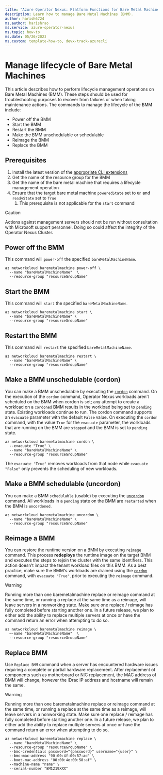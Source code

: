 ```yaml
---
title: "Azure Operator Nexus: Platform Functions for Bare Metal Machines"
description: Learn how to manage Bare Metal Machines (BMM).
author: harish6724
ms.author: harishrao
ms.service: azure-operator-nexus
ms.topic: how-to
ms.date: 05/26/2023
ms.custom: template-how-to, devx-track-azurecli
---
```


# Manage lifecycle of Bare Metal Machines

This article describes how to perform lifecycle management operations on Bare Metal Machines (BMM). These steps should be used for troubleshooting purposes to recover from failures or when taking maintenance actions. The commands to manage the lifecycle of the BMM include:

- Power off the BMM
- Start the BMM
- Restart the BMM
- Make the BMM unschedulable or schedulable
- Reimage the BMM
- Replace the BMM

## Prerequisites

1. Install the latest version of the
   [appropriate CLI extensions](./howto-install-cli-extensions.md)
1. Get the name of the resource group for the BMM
1. Get the name of the bare metal machine that requires a lifecycle management operation
1. Ensure that the target bare metal machine `poweredState` set to `On` and `readyState` set to `True`
   1. This prerequisite is not applicable for the `start` command

> [!CAUTION]
> Actions against management servers should not be run without consultation with Microsoft support personnel. Doing so could affect the integrity of the Operator Nexus Cluster.

## Power off the BMM

This command will `power-off` the specified `bareMetalMachineName`.

```azurecli
az networkcloud baremetalmachine power-off \
  --name "bareMetalMachineName"  \
  --resource-group "resourceGroupName"
```

## Start the BMM

This command will `start` the specified `bareMetalMachineName`.

```azurecli
az networkcloud baremetalmachine start \
  --name "bareMetalMachineName" \
  --resource-group "resourceGroupName"
```

## Restart the BMM

This command will `restart` the specified `bareMetalMachineName`.

```azurecli
az networkcloud baremetalmachine restart \
  --name "bareMetalMachineName" \
  --resource-group "resourceGroupName"
```

## Make a BMM unschedulable (cordon)

You can make a BMM unschedulable by executing the [`cordon`](#make-a-bmm-unschedulable-cordon) command.
On the execution of the `cordon` command,
Operator Nexus workloads aren't scheduled on the BMM when cordon is set; any attempt to create a workload on a `cordoned`
BMM results in the workload being set to `pending` state. Existing workloads continue to run.
The cordon command supports an `evacuate` parameter with the default `False` value.
On executing the `cordon` command, with the value `True` for the `evacuate`
parameter, the workloads that are running on the BMM are `stopped` and the BMM is set to `pending` state.

```azurecli
az networkcloud baremetalmachine cordon \
  --evacuate "True" \
  --name "bareMetalMachineName" \
  --resource-group "resourceGroupName"
```

The `evacuate "True"` removes workloads from that node while `evacuate "False"` only prevents the scheduling of new workloads.

## Make a BMM schedulable (uncordon)

You can make a BMM `schedulable` (usable) by executing the [`uncordon`](#make-a-bmm-schedulable-uncordon) command. All workloads in a `pending`
state on the BMM are `restarted` when the BMM is `uncordoned`.

```azurecli
az networkcloud baremetalmachine uncordon \
  --name "bareMetalMachineName" \
  --resource-group "resourceGroupName"
```

## Reimage a BMM

You can restore the runtime version on a BMM by executing `reimage` command. This process **redeploys** the runtime image on the target BMM and executes the steps to rejoin the cluster with the same identifiers. This action doesn't impact the tenant workload files on this BMM.
As a best practice, make sure the BMM's workloads are drained using the [`cordon`](#make-a-bmm-unschedulable-cordon)
command, with `evacuate "True"`, prior to executing the `reimage` command.

> [!Warning]
> Running more than one baremetalmachine replace or reimage command at the same time, or running a replace
> at the same time as a reimage, will leave servers in a nonworking state. Make sure one replace / reimage
> has fully completed before starting another one. In a future release, we plan to either add the ability
> to replace multiple servers at once or have the command return an error when attempting to do so.

```azurecli
az networkcloud baremetalmachine reimage \
  –-name "bareMetalMachineName"  \
  --resource-group "resourceGroupName"
```

## Replace BMM

Use `Replace BMM` command when a server has encountered hardware issues requiring a complete or partial hardware replacement. After replacement of components such as motherboard or NIC replacement, the MAC address of BMM will change, however the IDrac IP address and hostname will remain the same.

> [!Warning]
> Running more than one baremetalmachine replace or reimage command at the same time, or running a replace
> at the same time as a reimage, will leave servers in a nonworking state. Make sure one replace / reimage
> has fully completed before starting another one. In a future release, we plan to either add the ability
> to replace multiple servers at once or have the command return an error when attempting to do so.

```azurecli
az networkcloud baremetalmachine replace \
  --name "bareMetalMachineName" \
  --resource-group "resourceGroupName" \
  --bmc-credentials password="{password}" username="{user}" \
  --bmc-mac-address "00:00:4f:00:57:ad" \
  --boot-mac-address "00:00:4e:00:58:af" \
  --machine-name "name" \
  --serial-number "BM1219XXX"
```
